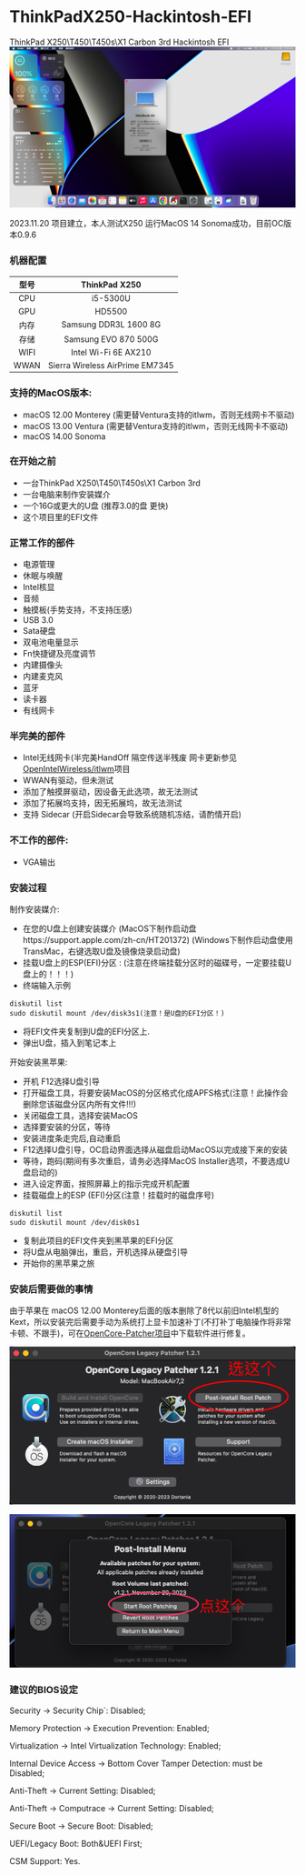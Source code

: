# ThinkPadX250-Hackintosh-EFI
ThinkPad X250\T450\T450s\X1 Carbon 3rd Hackintosh EFI  
![image](https://github.com/BakaMamizou/ThinkPad-X250-Hackintosh-EFI/blob/main/IMG/IMG01.png)


2023.11.20 项目建立，本人测试X250 运行MacOS 14 Sonoma成功，目前OC版本0.9.6

### 机器配置
| 型号 | ThinkPad X250 |
| :----: | :----: |
| CPU | i5-5300U |
| GPU | HD5500 |
| 内存 | Samsung DDR3L 1600 8G |
| 存储 | Samsung EVO 870 500G |
| WIFI | Intel Wi-Fi 6E AX210 |
| WWAN | Sierra Wireless AirPrime EM7345 |

### 支持的MacOS版本:
* macOS 12.00 Monterey (需更替Ventura支持的itlwm，否则无线网卡不驱动)
* macOS 13.00 Ventura (需更替Ventura支持的itlwm，否则无线网卡不驱动)
* macOS 14.00 Sonoma
### 在开始之前
* 一台ThinkPad X250\T450\T450s\X1 Carbon 3rd
* 一台电脑来制作安装媒介
* 一个16G或更大的U盘 (推荐3.0的盘 更快)
* 这个项目里的EFI文件

### 正常工作的部件
* 电源管理
* 休眠与唤醒
* Intel核显
* 音频
* 触摸板(手势支持，不支持压感)
* USB 3.0
* Sata硬盘
* 双电池电量显示
* Fn快捷键及亮度调节
* 内建摄像头
* 内建麦克风 
* 蓝牙
* 读卡器
* 有线网卡

### 半完美的部件
* Intel无线网卡(半完美HandOff 隔空传送半残废 网卡更新参见[OpenIntelWireless/itlwm](https://github.com/OpenIntelWireless/itlwm)项目
* WWAN有驱动，但未测试
* 添加了触摸屏驱动，因设备无此选项，故无法测试
* 添加了拓展坞支持，因无拓展坞，故无法测试
* 支持 Sidecar (开启Sidecar会导致系统随机冻结，请酌情开启)

### 不工作的部件:
* VGA输出

### 安装过程
制作安装媒介:
* 在您的U盘上创建安装媒介
(MacOS下制作启动盘https://support.apple.com/zh-cn/HT201372)
(Windows下制作启动盘使用TransMac，右键选取U盘及镜像烧录启动盘)
* 挂载U盘上的ESP(EFI)分区 : (注意在终端挂载分区时的磁碟号，一定要挂载U盘上的！！！)
* 终端输入示例
```
diskutil list
sudo diskutil mount /dev/disk3s1(注意！是U盘的EFI分区！)
```

* 将EFI文件夹复制到U盘的EFI分区上.
* 弹出U盘，插入到笔记本上

开始安装黑苹果:
* 开机 F12选择U盘引导
* 打开磁盘工具，将要安装MacOS的分区格式化成APFS格式(注意！此操作会删除您该磁盘分区内所有文件!!!)
* 关闭磁盘工具，选择安装MacOS
* 选择要安装的分区，等待
* 安装进度条走完后,自动重启
* F12选择U盘引导，OC启动界面选择从磁盘启动MacOS以完成接下来的安装
* 等待，跑码(期间有多次重启，请务必选择MacOS Installer选项，不要选成U盘启动的)
* 进入设定界面，按照屏幕上的指示完成开机配置
* 挂载磁盘上的ESP (EFI)分区(注意！挂载时的磁盘序号)
```
diskutil list
sudo diskutil mount /dev/disk0s1
```

* 复制此项目的EFI文件夹到黑苹果的EFI分区
* 将U盘从电脑弹出，重启，开机选择从硬盘引导
* 开始你的黑苹果之旅

### 安装后需要做的事情
由于苹果在 macOS 12.00 Monterey后面的版本删除了8代以前旧Intel机型的Kext，所以安装完后需要手动为系统打上显卡加速补丁(不打补丁电脑操作将非常卡顿、不跟手)，可在[OpenCore-Patcher项目](https://github.com/dortania/OpenCore-Legacy-Patcher/releases/)中下载软件进行修复。

![image](https://github.com/BakaMamizou/ThinkPad-X250-Hackintosh-EFI/blob/main/IMG/IMG02.png)


![image](https://github.com/BakaMamizou/ThinkPad-X250-Hackintosh-EFI/blob/main/IMG/IMG03.png)

### 建议的BIOS设定
Security -> Security Chip`: Disabled;

Memory Protection -> Execution Prevention: Enabled;

Virtualization -> Intel Virtualization Technology: Enabled;

Internal Device Access -> Bottom Cover Tamper Detection: must be Disabled;

Anti-Theft -> Current Setting: Disabled;

Anti-Theft -> Computrace -> Current Setting: Disabled;

Secure Boot -> Secure Boot: Disabled;

UEFI/Legacy Boot: Both&UEFI First;

CSM Support: Yes.